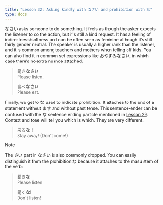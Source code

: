 ```yaml
---
title: "Lesson 32: Asking kindly with なさい and prohibition with な"
type: docs
---
```



なさい asks someone to do something. It feels as though the asker expects the listener to do the action, but it's still a kind request. It has a feeling of indirectness/softness and can be often seen as feminine although it’s still fairly gender neutral. The speaker is usually a higher rank than the listener, and it is common among teachers and mothers when telling off kids. You can also find it in common set expressions like おやすみなさい, in which case there’s no extra nuance attached. 

> 聞き<b>なさい</b>  
> Please listen.  
>  
> 食べ<b>なさい</b>  
> Please eat.  


Finally, we get to な used to indicate prohibition. It attaches to the end of a statement without ます and without past tense. This sentence-ender can be confused with the な sentence ending particle mentioned in [Lesson 29](./Lesson29.md). Context and tone will tell you which is which. They are very different.

> 来る<b>な</b>！  
> Stay away! (Don't come!)  

> [!NOTE]
> The さい part in なさい is also commonly dropped. You can easily distinguish it from the prohibition な because it attaches to the masu stem of the verb:

> 聞き<b>な</b>  
> Please listen  
>  
> 聞く<b>な</b>!  
> Don't listen!